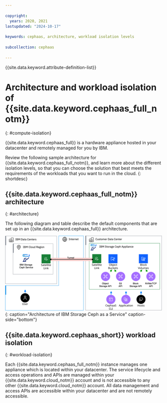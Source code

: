 ```yaml
---

copyright:
  years: 2020, 2021
lastupdated: "2024-10-17"

keywords: cephaas, architecture, workload isolation levels

subcollection: cephaas

---
```


{{site.data.keyword.attribute-definition-list}}


# Architecture and workload isolation of {{site.data.keyword.cephaas_full_notm}}
{: #compute-isolation}

{{site.data.keyword.cephaas_full}} is a hardware appliance hosted in your datacenter and remotely managed for you by IBM.

Review the following sample architecture for {{site.data.keyword.cephaas_full_notm}}, and learn more about the different isolation levels, so that you can choose the solution that best meets the requirements of the workloads that you want to run in the cloud.
{: shortdesc}

## {{site.data.keyword.cephaas_full_notm}} architecture
{: #architecture}

The following diagram and table describe the default components that are set up in an {{site.data.keyword.cephaas_full}} architecture.

![Architecture of IBM Storage Ceph as a Service](images/architecture-cephaas.svg "Architecture of IBM Storage Ceph as a Service"){: caption="Architecture of IBM Storage Ceph as a Service" caption-side="bottom"}

## {{site.data.keyword.cephaas_short}} workload isolation
{: #workload-isolation}

Each {{site.data.keyword.cephaas_full_notm}} instance manages one appliance which is located within your datacenter. The service lifecycle and access operations and APIs are managed within your {{site.data.keyword.cloud_notm}} account and is not accessible to any other {{site.data.keyword.cloud_notm}} account. All data management and access APIs are accessible within your datacenter and are not remotely accessible.
